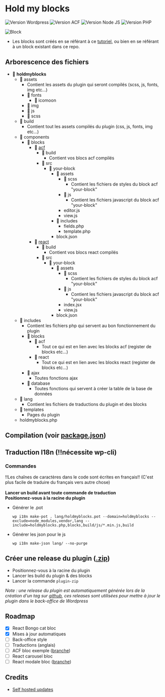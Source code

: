 # Hold my blocks

![Version Wordpress](https://img.shields.io/badge/wordpress-%3E%3D%206.2-blue)
![Version ACF](https://img.shields.io/badge/acf-%3E%3D%206.2.1-cyan)
![Version Node JS](https://img.shields.io/badge/node-%3E%3D%2018-brightgreen)
![Version PHP](https://img.shields.io/badge/php-%5E8.0-blue)

![Block](https://media.giphy.com/media/l0JMrPWRQkTeg3jjO/giphy.gif)

- Les blocks sont créés en se référant à ce [tutoriel](https://developer.wordpress.org/block-editor/getting-started/create-block/), ou bien en se référant à un block existant dans ce repo.

## Arborescence des fichiers

- 📂 **holdmyblocks**
  - 📂 assets
    - Contient les assets du plugin qui seront compilés (scss, js, fonts, img etc...)
    - 📂 fonts
      - 📂 icomoon
    - 📂 img
    - 📂 js
    - 📂 scss
  - 📂 build
    - Contient tout les assets compilés du plugin (css, js, fonts, img etc...)
  - 📂 components
    - 📂 blocks
      - 📂 [acf](./components/blocks/acf/README.md)
        - 📂 build
          - Contient vos blocs acf compilés
        - 📂 src
          - 📂 your-block
            - 📂 assets
              - 📂 scss
                - Contient les fichiers de styles du block acf "your-block"
              - 📂 js
                - Contient les fichiers javascript du block acf "your-block"
              - editor.js
              - view.js
            - 📂 includes
              - fields.php
              - template.php
            - block.json
      - 📂 [react](./components/blocks/react/README.md)
        - 📂 build
          - Contient vos blocs react compilés
        - 📂 src
          - 📂 your-block
            - 📂 assets
              - 📂 scss
                - Contient les fichiers de styles du block acf "your-block"
              - 📂 js
                - Contient les fichiers javascript du block acf "your-block"
              - index.jsx
              - view.js
            - block.json
  - 📂 includes
    - Contient les fichiers php qui servent au bon fonctionnement du plugin
    - 📂 blocks
      - 📂 acf
        - Tout ce qui est en lien avec les blocks acf (register de blocks etc...)
      - 📂 react
        - Tout ce qui est en lien avec les blocks react (register de blocks etc...)
    - 📂 ajax
      - Toutes fonctions ajax
    - 📂 database
      - Toutes fonctions qui servent à créer la table de la base de données
  - 📂 lang
    - Contient les fichiers de traductions du plugin et des blocks
  - 📂 templates
    - Pages du plugin
  - holdmyblocks.php

## Compilation (voir [package.json](./package.json))

## Traduction I18n (!!nécessite wp-cli)

### Commandes

‼Les chaînes de caractères dans le code sont écrites en français‼ (C'est plus facile de traduire du français vers autre chose)
<br>
<br>
**Lancer un build avant toute commande de traduction**
<br>
**Positionnez-vous à la racine du plugin**

- Générer le .pot

  ```
  wp i18n make-pot . lang/holdmyblocks.pot --domain=holdmyblocks --exclude=node_modules,vendor,lang --include=holdmyblocks.php,blocks,build/js/*.min.js,build
  ```

- Générer les json pour le js

  ```
  wp i18n make-json lang/ --no-purge
  ```

## Créer une release du plugin ([.zip](./holdmyblocks.zip))

- Positionnez-vous à la racine du plugin
- Lancer les build du plugin & des blocks
- Lancer la commande `plugin-zip`

*Note : une release du plugin est automatiquement générée lors de la création d'un tag sur [github](https://github.com/MLNOP/holdmyblocks/releases), ces releases sont utilisées pour mettre à jour le plugin dans le back-office de Wordpress*

## Roadmap

- [x] React Bongo cat bloc
- [x] Mises à jour automatiques
- [ ] Back-office style
- [ ] Traductions (anglais)
- [ ] ACF bloc exemple ([branche](https://github.com/MLNOP/holdmyblocks/tree/major/acfBlocks))
- [ ] React carousel bloc
- [ ] React modale bloc ([branche](https://github.com/MLNOP/holdmyblocks/tree/minor/reactBlockModale))

## Credits

- [Self hosted updates](https://rudrastyh.com/wordpress/self-hosted-plugin-update.html)
